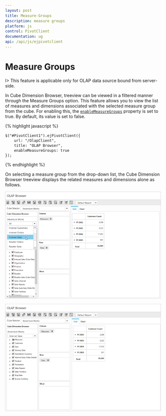 ```yaml
---
layout: post
title: Measure-Groups
description: measure groups 
platform: js
control: PivotClient
documentation: ug
api: /api/js/ejpivotclient
---
```


# Measure Groups 

I> This feature is applicable only for OLAP data source bound from server-side.

In Cube Dimension Browser, treeview can be viewed in a filtered manner through the Measure Groups option. This feature allows you to view the list of measures and dimensions associated with the selected measure group from the cube. For enabling this, the [`enableMeasureGroups`](/api/js/ejpivotclient#members:enablemeasuregroups) property is set to true. By default, its value is set to false.

{% highlight javascript %}

    $("#PivotClient1").ejPivotClient({
        url: "/OlapClient",
        title: "OLAP Browser",
        enableMeasureGroups: true
    });

{% endhighlight %}

On selecting a measure group from the drop-down list, the Cube Dimension Browser treeview displays the related measures and dimensions alone as follows.

![](Measure-Groups_images/beforemeasure.png)

![](Measure-Groups_images/aftermeasure.png)

